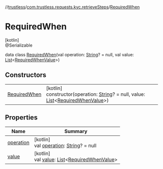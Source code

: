 //[trustless](../../../index.md)/[com.trustless.requests.kyc.retrieveSteps](../index.md)/[RequiredWhen](index.md)

# RequiredWhen

[kotlin]\
@Serializable

data class [RequiredWhen](index.md)(val operation: [String](https://kotlinlang.org/api/latest/jvm/stdlib/kotlin/-string/index.html)? = null, val value: [List](https://kotlinlang.org/api/latest/jvm/stdlib/kotlin.collections/-list/index.html)&lt;[RequiredWhenValue](../-required-when-value/index.md)&gt;)

## Constructors

| | |
|---|---|
| [RequiredWhen](-required-when.md) | [kotlin]<br>constructor(operation: [String](https://kotlinlang.org/api/latest/jvm/stdlib/kotlin/-string/index.html)? = null, value: [List](https://kotlinlang.org/api/latest/jvm/stdlib/kotlin.collections/-list/index.html)&lt;[RequiredWhenValue](../-required-when-value/index.md)&gt;) |

## Properties

| Name | Summary |
|---|---|
| [operation](operation.md) | [kotlin]<br>val [operation](operation.md): [String](https://kotlinlang.org/api/latest/jvm/stdlib/kotlin/-string/index.html)? = null |
| [value](value.md) | [kotlin]<br>val [value](value.md): [List](https://kotlinlang.org/api/latest/jvm/stdlib/kotlin.collections/-list/index.html)&lt;[RequiredWhenValue](../-required-when-value/index.md)&gt; |

